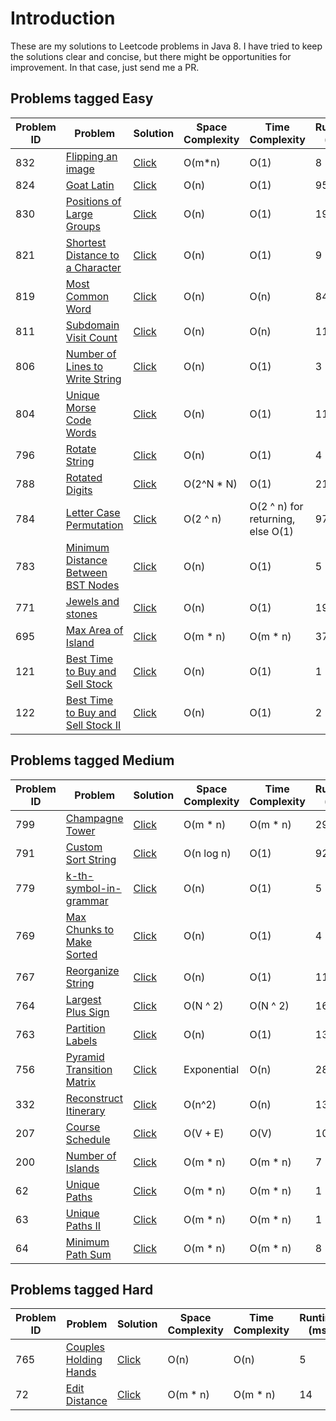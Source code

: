 # Introduction
These are my solutions to Leetcode problems in Java 8. I have tried to keep the solutions clear and concise, but there might be
opportunities for improvement. In that case, just send me a PR.

## Problems tagged Easy

Problem ID  | Problem | Solution | Space Complexity | Time Complexity | Runtime (ms)
------------|---------|----------|------------------|-----------------|------------
832  | [Flipping an image](https://leetcode.com/problems/flipping-an-image/) | [Click](../master/src/L832.java) | O(m\*n) | O(1) | 8
824  | [Goat Latin](https://leetcode.com/problems/goat-latin/) | [Click](../master/src/L824.java) | O(n) | O(1) | 95
830  | [Positions of Large Groups](https://leetcode.com/problems/positions-of-large-groups/) | [Click](../master/src/L830.java) | O(n) | O(1) | 19
821  | [Shortest Distance to a Character](https://leetcode.com/problems/shortest-distance-to-a-character/) | [Click](../master/src/L821.java) | O(n) | O(1) | 9
819  | [Most Common Word](https://leetcode.com/problems/most-common-word/) | [Click](../master/src/L819.java) | O(n) | O(n) | 84
811  | [Subdomain Visit Count](https://leetcode.com/problems/subdomain-visit-count/) | [Click](../master/src/L811.java) | O(n) | O(n) | 116
806  | [Number of Lines to Write String](https://leetcode.com/problems/number-of-lines-to-write-string/) | [Click](../master/src/L806.java) | O(n) | O(1) | 3
804  | [Unique Morse Code Words](https://leetcode.com/problems/unique-morse-code-words/) | [Click](../master/src/L804.java) | O(n) | O(1) | 11
796  | [Rotate String](https://leetcode.com/problems/rotate-string/) | [Click](../master/src/L796.java) | O(n) | O(1) | 4
788  | [Rotated Digits](https://leetcode.com/problems/rotated-digits/) | [Click](../master/src/L788.java) | O(2^N \* N) | O(1) | 214
784  | [Letter Case Permutation](https://leetcode.com/problems/letter-case-permutation/) | [Click](../master/src/L784.java) | O(2 ^ n) | O(2 ^ n) for returning, else O(1) | 97
783  | [Minimum Distance Between BST Nodes](https://leetcode.com/problems/minimum-distance-between-bst-nodes/) | [Click](../master/src/L783.java) | O(n) | O(1) | 5
771  | [Jewels and stones](https://leetcode.com/problems/jewels-and-stones/) | [Click](../master/src/L771.java) | O(n) | O(1) | 19
695  | [Max Area of Island](https://leetcode.com/problems/max-area-of-island/) | [Click](../master/src/L695.java) | O(m * n) | O(m * n) | 37
121  | [Best Time to Buy and Sell Stock](https://leetcode.com/problems/best-time-to-buy-and-sell-stock/) | [Click](../master/src/L121.java) | O(n) | O(1) | 1
122  | [Best Time to Buy and Sell Stock II](https://leetcode.com/problems/best-time-to-buy-and-sell-stock-ii/) | [Click](../master/src/L122.java) | O(n) | O(1) | 2

## Problems tagged Medium
Problem ID  | Problem | Solution | Space Complexity | Time Complexity | Runtime (ms)
------------|---------|----------|------------------|-----------------|-------------
799  | [Champagne Tower](https://leetcode.com/problems/champagne-tower/) | [Click](../master/src/L799.java) | O(m \* n) | O(m \* n) | 29
791  | [Custom Sort String](https://leetcode.com/problems/custom-sort-string/) | [Click](../master/src/L791.java) | O(n log n) | O(1) | 92
779  | [k-th-symbol-in-grammar](https://leetcode.com/problems/k-th-symbol-in-grammar/) | [Click](../master/src/L779.java) | O(n) | O(1) | 5
769  | [Max Chunks to Make Sorted](https://leetcode.com/problems/max-chunks-to-make-sorted/) | [Click](../master/src/L769.java) | O(n) | O(1) | 4
767  | [Reorganize String](https://leetcode.com/problems/reorganize-string/) | [Click](../master/src/L767.java) | O(n) | O(1) | 11
764  | [Largest Plus Sign](https://leetcode.com/problems/largest-plus-sign/) | [Click](../master/src/L764.java) | O(N ^ 2) | O(N ^ 2) | 162
763  | [Partition Labels](https://leetcode.com/problems/partition-labels/) | [Click](../master/src/L763.java) | O(n) | O(1) | 13
756  | [Pyramid Transition Matrix](https://leetcode.com/problems/pyramid-transition-matrix/) | [Click](../master/src/L756.java) | Exponential | O(n) | 28
332  | [Reconstruct Itinerary](https://leetcode.com/problems/reconstruct-itinerary/) | [Click](../master/src/L332.java) | O(n^2) | O(n) | 13
207  | [Course Schedule](https://leetcode.com/problems/course-schedule/) | [Click](../master/src/L207.java) | O(V + E) | O(V) | 10
200  | [Number of Islands](https://leetcode.com/problems/number-of-islands/) | [Click](../master/src/L200.java) | O(m * n) | O(m * n) | 7
62   | [Unique Paths](https://leetcode.com/problems/unique-paths/) | [Click](../master/src/L62.java) | O(m * n) | O(m * n) | 1
63   | [Unique Paths II](https://leetcode.com/problems/unique-paths-ii/) | [Click](../master/src/L63.java) | O(m * n) | O(m * n) | 1
64   | [Minimum Path Sum](https://leetcode.com/problems/minimum-path-sum/) | [Click](../master/src/L64.java) | O(m * n) | O(m * n) | 8

## Problems tagged Hard
Problem ID  | Problem | Solution | Space Complexity | Time Complexity | Runtime (ms)
------------|---------|----------|------------------|-----------------|-------------
765  | [Couples Holding Hands](https://leetcode.com/problems/couples-holding-hands/) | [Click](../master/src/L765.java) | O(n) | O(n) | 5
72   | [Edit Distance](https://leetcode.com/problems/edit-distance/) | [Click](../master/src/L72.java) | O(m * n) | O(m * n) | 14
